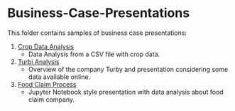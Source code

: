 # Business-Case-Presentations
This folder contains samples of business case presentations: 
1. [Crop Data Analysis](https://github.com/mauro-cesar-bh/business-case-presentations/blob/main/crop%20data%20presentation.pdf)
   - Data Analysis from a CSV file with crop data.
2. [Turbi Analysis](https://github.com/mauro-cesar-bh/business-case-presentations/blob/main/turbi_business_case.pdf)
   - Overview of the company Turby and presentation considering some data available online.
3. [Food Claim Process](https://github.com/mauro-cesar-bh/data-analysis/blob/main/Food-Claim-Process/Executive-Summary/Executive-Summary-Notebook.ipynb)
   - Jupyter Notebook style presentation with data analysis about food claim company.

